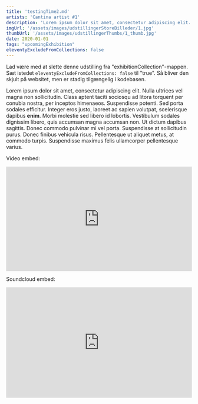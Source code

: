 ```yaml
---
title: 'testingTime2.md'
artists: 'Cantina artist #1'
description: 'Lorem ipsum dolor sit amet, consectetur adipiscing elit. Nulla ultrices vel magna non sollicitudin'
imgUrl: '/assets/images/udstillingerStoreBilleder/1.jpg'
thumbUrl: '/assets/images/udstillingerThumbs/1_thumb.jpg'
date: 2020-01-01
tags: "upcomingExhibition"
eleventyExcludeFromCollections: false
---
```


Lad være med at slette denne udstilling fra "exhibitionCollection"-mappen. Sæt istedet <code>eleventyExcludeFromCollections: false</code> til "true". Så bliver den skjult på websitet, men er stadig tilgængelig i kodebasen.

Lorem ipsum dolor sit amet, consectetur adipiscing elit. Nulla ultrices vel magna non sollicitudin. Class aptent taciti sociosqu ad litora torquent per conubia nostra, per inceptos himenaeos. Suspendisse potenti. Sed porta sodales efficitur. Integer eros justo, laoreet ac sapien volutpat, scelerisque dapibus **enim**. Morbi molestie sed libero id lobortis. Vestibulum sodales dignissim libero, quis accumsan magna accumsan non. Ut dictum dapibus sagittis. Donec commodo pulvinar mi vel porta. Suspendisse at sollicitudin purus. Donec finibus vehicula risus. Pellentesque ut aliquet metus, at commodo turpis. Suspendisse maximus felis ullamcorper pellentesque varius.  

<p>Video embed:</p>
<p><div style="padding:56.25% 0 0 0;position:relative;"><iframe src="https://player.vimeo.com/video/535814873?color=000000&title=0&byline=0&portrait=0&badge=0" style="position:absolute;top:0;left:0;width:100%;height:100%;" frameborder="0" allow="autoplay; fullscreen; picture-in-picture" allowfullscreen></iframe></div><script src="https://player.vimeo.com/api/player.js"></script></p>
<p>Soundcloud embed:</p>
<p><iframe width="100%" height="300" scrolling="no" frameborder="no" allow="autoplay" src="https://w.soundcloud.com/player/?url=https%3A//api.soundcloud.com/playlists/127755258&color=%23ff5500&auto_play=false&hide_related=false&show_comments=true&show_user=true&show_reposts=false&show_teaser=true&visual=true"></iframe></p>
